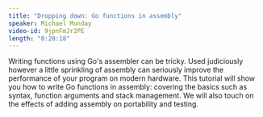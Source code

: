 ```yaml
---
title: "Dropping down: Go functions in assembly"
speaker: Michael Munday
video-id: 9jpnFmJr2PE
length: "0:28:18"
---
```

Writing functions using Go's assembler can be tricky. Used judiciously however a little sprinkling of assembly can seriously improve the performance of your program on modern hardware. This tutorial will show you how to write Go functions in assembly: covering the basics such as syntax, function arguments and stack management. We will also touch on the effects of adding assembly on portability and testing.